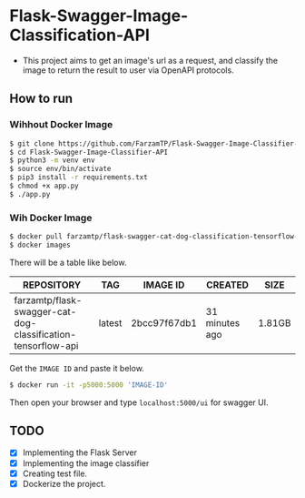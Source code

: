 # Flask-Swagger-Image-Classification-API
* This project aims to get an image's url as a request, and classify the image to return the result to user via OpenAPI protocols.

## How to run
### Wihhout Docker Image 
```bash
$ git clone https://github.com/FarzamTP/Flask-Swagger-Image-Classifier-API.git
$ cd Flask-Swagger-Image-Classifier-API
$ python3 -m venv env
$ source env/bin/activate
$ pip3 install -r requirements.txt
$ chmod +x app.py
$ ./app.py
```

### Wih Docker Image 

```bash
$ docker pull farzamtp/flask-swagger-cat-dog-classification-tensorflow-api:latest 
$ docker images
```
There will be a table like below.

| REPOSITORY      | TAG | IMAGE ID | CREATED | SIZE|
| ----------- | ----------- | ----------- | ----------- | ----------- |
| farzamtp/flask-swagger-cat-dog-classification-tensorflow-api      | latest | 2bcc97f67db1 | 31 minutes ago | 1.81GB |

Get the ```IMAGE ID``` and paste it below.
```bash
$ docker run -it -p5000:5000 'IMAGE-ID'
```

Then open your browser and type `localhost:5000/ui` for swagger UI.

## TODO
- [x] Implementing the Flask Server
- [x] Implementing the image classifier
- [x] Creating test file.
- [x] Dockerize the project.